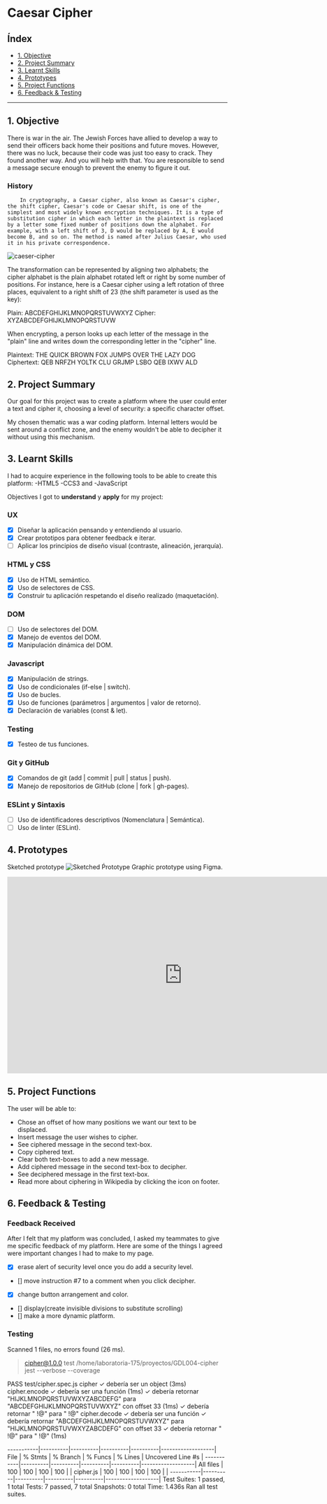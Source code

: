 # Caesar Cipher

## Índex

- [1. Objective](#1-objective)
- [2. Project Summary](#2-project-summary)
- [3. Learnt Skills](#3-learnt-skills)
- [4. Prototypes](#4-prototypes)
- [5. Project Functions](#5-proyect-functions)
- [6. Feedback & Testing](#6-feedback-&-testing)

---

## 1. Objective

There is war in the air. The Jewish Forces have allied to develop a way
to send their officers back home their positions and future moves.
However, there was no luck, because their code was just too easy to
crack. They found another way. And you will help with that. You are responsible to send a message
secure enough to prevent the enemy to figure it out.

### History

        In cryptography, a Caesar cipher, also known as Caesar's cipher, the shift cipher, Caesar's code or Caesar shift, is one of the simplest and most widely known encryption techniques. It is a type of substitution cipher in which each letter in the plaintext is replaced by a letter some fixed number of positions down the alphabet. For example, with a left shift of 3, D would be replaced by A, E would become B, and so on. The method is named after Julius Caesar, who used it in his private correspondence.

![caeser-cipher](https://upload.wikimedia.org/wikipedia/commons/thumb/2/2b/Caesar3.svg/2000px-Caesar3.svg.png)

The transformation can be represented by aligning two alphabets; the cipher alphabet is the plain alphabet rotated left or right by some number of positions. For instance, here is a Caesar cipher using a left rotation of three places, equivalent to a right shift of 23 (the shift parameter is used as the key):

Plain: ABCDEFGHIJKLMNOPQRSTUVWXYZ
Cipher: XYZABCDEFGHIJKLMNOPQRSTUVW

When encrypting, a person looks up each letter of the message in the "plain" line and writes down the corresponding letter in the "cipher" line.

Plaintext: THE QUICK BROWN FOX JUMPS OVER THE LAZY DOG
Ciphertext: QEB NRFZH YOLTK CLU GRJMP LSBO QEB IXWV ALD

## 2. Project Summary

Our goal for this project was to create a platform where the user could enter a text and cipher it,
choosing a level of security: a specific character offset.

My chosen thematic was a war coding platform. Internal letters would be sent around a conflict zone, and the enemy
wouldn't be able to decipher it without using this mechanism.

## 3. Learnt Skills

I had to acquire experience in the following tools to be able to create this platform:
-HTML5
-CCS3 and
-JavaScript

Objectives I got to **understand** y **apply** for my project:

### UX

- [x] Diseñar la aplicación pensando y entendiendo al usuario.
- [x] Crear prototipos para obtener feedback e iterar.
- [ ] Aplicar los principios de diseño visual (contraste, alineación, jerarquía).

### HTML y CSS

- [x] Uso de HTML semántico.
- [x] Uso de selectores de CSS.
- [x] Construir tu aplicación respetando el diseño realizado (maquetación).

### DOM

- [ ] Uso de selectores del DOM.
- [x] Manejo de eventos del DOM.
- [x] Manipulación dinámica del DOM.

### Javascript

- [x] Manipulación de strings.
- [x] Uso de condicionales (if-else | switch).
- [x] Uso de bucles.
- [x] Uso de funciones (parámetros | argumentos | valor de retorno).
- [x] Declaración de variables (const & let).

### Testing

- [x] Testeo de tus funciones.

### Git y GitHub

- [x] Comandos de git (add | commit | pull | status | push).
- [x] Manejo de repositorios de GitHub (clone | fork | gh-pages).

### ESLint y Sintaxis

- [ ] Uso de identificadores descriptivos (Nomenclatura | Semántica).
- [ ] Uso de linter (ESLint).

## 4. Prototypes

Sketched prototype
![Sketched Ṕrototype](./prototipo-lapiz.papel.jpeg)
Graphic prototype using Figma.

<iframe style="border: none;" width="800" height="450" src="https://www.figma.com/embed?embed_host=share&url=https%3A%2F%2Fwww.figma.com%2Ffile%2F6RCIOvTKPFyibHkIuP4k1I%2FPrototyping-in-Figma%3Fnode-id%3D6%253A394" allowfullscreen></iframe>

## 5. Project Functions

The user will be able to:

- Chose an offset of how many positions we want our text to be displaced.
- Insert message the user wishes to cipher.
- See ciphered message in the second text-box.
- Copy ciphered text.
- Clear both text-boxes to add a new message.
- Add ciphered message in the second text-box to decipher.
- See deciphered message in the first text-box.
- Read more about ciphering in Wikipedia by clicking the icon on footer.

## 6. Feedback & Testing

### Feedback Received

After I felt that my platform was concluded, I asked my teammates to give me specific feedback of my platform. Here are some of the things I agreed were important changes I had to make to my page.

- [x] erase alert of security level once you do add a security level.
- [] move instruction #7 to a comment when you click decipher.
- [x] change button arrangement and color.
- [] display(create invisible divisions to substitute scrolling)
- [] make a more dynamic platform.

### Testing

Scanned 1 files, no errors found (26 ms).

> cipher@1.0.0 test /home/laboratoria-175/proyectos/GDL004-cipher
> jest --verbose --coverage

PASS test/cipher.spec.js
cipher
✓ debería ser un object (3ms)
cipher.encode
✓ debería ser una función (1ms)
✓ debería retornar "HIJKLMNOPQRSTUVWXYZABCDEFG" para "ABCDEFGHIJKLMNOPQRSTUVWXYZ" con offset 33 (1ms)
✓ debería retornar " !@" para " !@"
cipher.decode
✓ debería ser una función
✓ debería retornar "ABCDEFGHIJKLMNOPQRSTUVWXYZ" para "HIJKLMNOPQRSTUVWXYZABCDEFG" con offset 33
✓ debería retornar " !@" para " !@" (1ms)

-----------|----------|----------|----------|----------|-------------------|
File | % Stmts | % Branch | % Funcs | % Lines | Uncovered Line #s |
-----------|----------|----------|----------|----------|-------------------|
All files | 100 | 100 | 100 | 100 | |
cipher.js | 100 | 100 | 100 | 100 | |
-----------|----------|----------|----------|----------|-------------------|
Test Suites: 1 passed, 1 total
Tests: 7 passed, 7 total
Snapshots: 0 total
Time: 1.436s
Ran all test suites.
